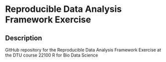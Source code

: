 Reproducible Data Analysis Framework Exercise
================

## Description

GitHub repository for the Reproducible Data Analysis Framework Exercise at the DTU course 22100 R for Bio Data Science